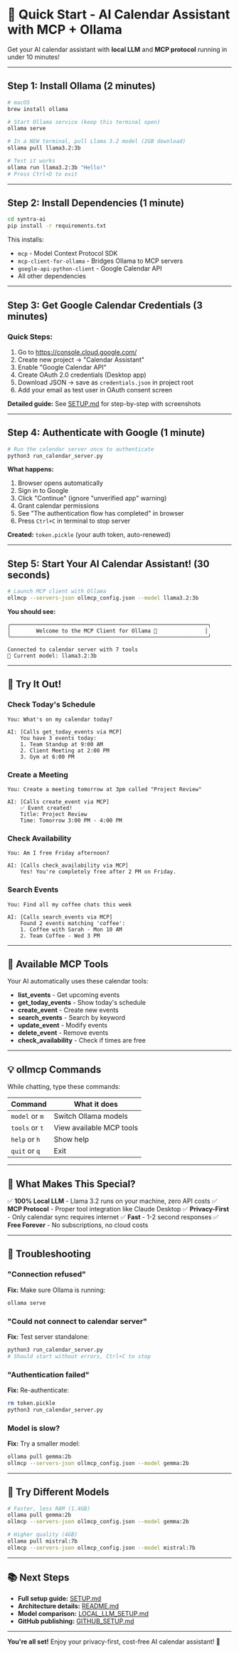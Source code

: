 # 🚀 Quick Start - AI Calendar Assistant with MCP + Ollama

Get your AI calendar assistant with **local LLM** and **MCP protocol** running in under 10 minutes!

---

## Step 1: Install Ollama (2 minutes)

```bash
# macOS
brew install ollama

# Start Ollama service (keep this terminal open)
ollama serve

# In a NEW terminal, pull Llama 3.2 model (2GB download)
ollama pull llama3.2:3b

# Test it works
ollama run llama3.2:3b "Hello!"
# Press Ctrl+D to exit
```

---

## Step 2: Install Dependencies (1 minute)

```bash
cd syntra-ai
pip install -r requirements.txt
```

This installs:
- `mcp` - Model Context Protocol SDK
- `mcp-client-for-ollama` - Bridges Ollama to MCP servers
- `google-api-python-client` - Google Calendar API
- All other dependencies

---

## Step 3: Get Google Calendar Credentials (3 minutes)

### Quick Steps:
1. Go to https://console.cloud.google.com/
2. Create new project → "Calendar Assistant"
3. Enable "Google Calendar API"
4. Create OAuth 2.0 credentials (Desktop app)
5. Download JSON → save as `credentials.json` in project root
6. Add your email as test user in OAuth consent screen

**Detailed guide:** See [SETUP.md](SETUP.md) for step-by-step with screenshots

---

## Step 4: Authenticate with Google (1 minute)

```bash
# Run the calendar server once to authenticate
python3 run_calendar_server.py
```

**What happens:**
1. Browser opens automatically
2. Sign in to Google
3. Click "Continue" (ignore "unverified app" warning)
4. Grant calendar permissions
5. See "The authentication flow has completed" in browser
6. Press `Ctrl+C` in terminal to stop server

**Created:** `token.pickle` (your auth token, auto-renewed)

---

## Step 5: Start Your AI Calendar Assistant! (30 seconds)

```bash
# Launch MCP client with Ollama
ollmcp --servers-json ollmcp_config.json --model llama3.2:3b
```

**You should see:**
```
╭──────────────────────────────────────────────────────────────╮
│        Welcome to the MCP Client for Ollama 🦙               │
╰──────────────────────────────────────────────────────────────╯

Connected to calendar server with 7 tools
🧠 Current model: llama3.2:3b
```

---

## 🎉 Try It Out!

### Check Today's Schedule
```
You: What's on my calendar today?

AI: [Calls get_today_events via MCP]
    You have 3 events today:
    1. Team Standup at 9:00 AM
    2. Client Meeting at 2:00 PM
    3. Gym at 6:00 PM
```

### Create a Meeting
```
You: Create a meeting tomorrow at 3pm called "Project Review"

AI: [Calls create_event via MCP]
    ✅ Event created!
    Title: Project Review
    Time: Tomorrow 3:00 PM - 4:00 PM
```

### Check Availability
```
You: Am I free Friday afternoon?

AI: [Calls check_availability via MCP]
    Yes! You're completely free after 2 PM on Friday.
```

### Search Events
```
You: Find all my coffee chats this week

AI: [Calls search_events via MCP]
    Found 2 events matching 'coffee':
    1. Coffee with Sarah - Mon 10 AM
    2. Team Coffee - Wed 3 PM
```

---

## 🔧 Available MCP Tools

Your AI automatically uses these calendar tools:

- **list_events** - Get upcoming events
- **get_today_events** - Show today's schedule
- **create_event** - Create new events
- **search_events** - Search by keyword
- **update_event** - Modify events
- **delete_event** - Remove events
- **check_availability** - Check if times are free

---

## 💡 ollmcp Commands

While chatting, type these commands:

| Command | What it does |
|---------|-------------|
| `model` or `m` | Switch Ollama models |
| `tools` or `t` | View available MCP tools |
| `help` or `h` | Show help |
| `quit` or `q` | Exit |

---

## 🎯 What Makes This Special?

✅ **100% Local LLM** - Llama 3.2 runs on your machine, zero API costs
✅ **MCP Protocol** - Proper tool integration like Claude Desktop
✅ **Privacy-First** - Only calendar sync requires internet
✅ **Fast** - 1-2 second responses
✅ **Free Forever** - No subscriptions, no cloud costs

---

## 🐛 Troubleshooting

### "Connection refused"
**Fix:** Make sure Ollama is running:
```bash
ollama serve
```

### "Could not connect to calendar server"
**Fix:** Test server standalone:
```bash
python3 run_calendar_server.py
# Should start without errors, Ctrl+C to stop
```

### "Authentication failed"
**Fix:** Re-authenticate:
```bash
rm token.pickle
python3 run_calendar_server.py
```

### Model is slow?
**Fix:** Try a smaller model:
```bash
ollama pull gemma:2b
ollmcp --servers-json ollmcp_config.json --model gemma:2b
```

---

## 🔄 Try Different Models

```bash
# Faster, less RAM (1.4GB)
ollama pull gemma:2b
ollmcp --servers-json ollmcp_config.json --model gemma:2b

# Higher quality (4GB)
ollama pull mistral:7b
ollmcp --servers-json ollmcp_config.json --model mistral:7b
```

---

## 📚 Next Steps

- **Full setup guide:** [SETUP.md](SETUP.md)
- **Architecture details:** [README.md](README.md)
- **Model comparison:** [LOCAL_LLM_SETUP.md](LOCAL_LLM_SETUP.md)
- **GitHub publishing:** [GITHUB_SETUP.md](GITHUB_SETUP.md)

---

**You're all set!** Enjoy your privacy-first, cost-free AI calendar assistant! 🚀
